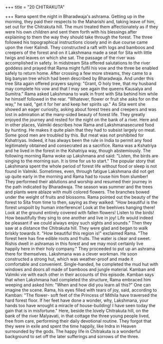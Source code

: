 +++
title = "20 CHITRAKUTA"

+++
Rama spent the night in Bharadwaja's
ashrama. Getting up in the morning, they
paid their respects to the Maharishi and,
taking leave of him, set out for the
Chitrakuta hill. The muni treated them
affectionately as if they were his own
children and sent them forth with his
blessings after explaining to them the way
they should take through the forest.
The three followed his topographical
instructions closely and in due course
came upon the river Kalindi. They
constructed a raft with logs and bamboos
and creepers of the forest and on it
Lakshmana made a seat for Sita with little
twigs and leaves on which she sat. The
passage of the river was accomplished in
safety.
In midstream Sita offered salutations to
the river goddess and prayed that Rama
might fulfil his vow and the three be
enabled safely to return home.
After crossing a few more streams,
they came to a big banyan tree which had
been described by Bharadwaja. And under
this tree Sita again offered prayers saying:
"Grant, O holy tree, that my husband may
complete his vow and that I may see again
the queens Kausalya and Sumitra."
Rama asked Lakshmana to walk in
front with Sita behind him while he
himself followed in the rear. "Whatever,
flower or fruit she asks for on the way,"
he said, "get it for her and keep her spirits
up."
As Sita went she showed an eager
curiosity, asking about forest trees and
creepers and was lost in admiration at the
many-sided beauty of forest life.
They greatly enjoyed the journey and
rested for the night on the bank of a river.
Here and in other places, Valmiki
describes how Rama and Lakshmanasecured food by hunting. He makes it
quite plain that they had to subsist largely
on meat. Some good men are troubled by
this. But meat was not prohibited for
Kshatriyas. Indeed, it has always been the
rule in India to permit any food
legitimately obtained and consecrated as a
sacrifice. Rama was a Kshatriya and he
lived in the forest in the Kshatriya way,
though abstemiously.
The following morning Rama woke up
Lakshmana and said: "Listen, the birds are
singing to the morning sun. It is time for
us to start."
The popular story that Lakshmana
spent the whole period of forest life
without food or sleep is not found in
Valmiki.
Sometimes,
even,
through
fatigue Lakshmana did not get up quite
early in the morning and Rama had to
rouse him from slumber!
They performed their ablutions and
worship and resumed their journey in the
path indicated by Bharadwaja. The season
was summer and the trees and plants were
ablaze with multi colored flowers. The
branches bowed under the weight of fruits
and blossoms.
Rama pointed out the beauty of the
forest to Sita from time to then, saying as
they walked: "How beautiful is the forest
unspoilt by human interference! Look at
the beehives hanging there! Look at the
ground entirely covered with fallen
flowers! Listen to the birds! How
beautifully they sing to one another and
live in joy! Life would indeed be pleasant
if we could always enjoy such sights and
sounds."
Then they saw at a distance the
Chitrakuta hill. They were glad and began
to walk briskly towards it. "How beautiful
this region is!" exclaimed Rama. "The
forest here has fine edible roots and fruits.
The water is clear and sweet. Rishis dwell
in ashramas in this forest and we may
most certainly live happily here in their
holy company."
They proceeded to put up an ashrama
there for themselves. Lakshmana was a
clever workman. He soon constructed a
strong hut, which was weather-proof and
made it comfortable and convenient.
Single-handed, he completed the mud hut
with windows and doors all made of
bamboos and jungle material.
Kamban and Valmiki vie with each
other in their accounts of this episode.
Kamban says that when Lakshmana had
completed the structure, Rama embraced
him weeping and asked him: "When and
how did you learn all this?" One can
imagine the scene.
Rama, his eyes filled with tears of joy,
said, according to Kamban: "The flower-
soft feet of the Princess of Mithila have
traversed the hard forest floor. If her feet
have done a wonder, why, Lakshmana,
your hands too have wrought a miracle of
house-building! I have seen today the gain
that is in misfortune."
Here, beside the lovely Chitrakuta hill,
on the bank of the river Malyavati, in that
cottage the three young people lived, free
from care, performing their daily
devotional routine. They forgot that they
were in exile and spent the time happily,
like Indra in Heaven surrounded by the
gods.
The happy life in Chitrakuta is a
wonderful background to set off the later
sufferings and sorrows of the three.